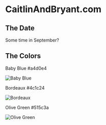# CaitlinAndBryant.com

## The Date
Some time in September?


## The Colors
Baby Blue #a4d0e4

![Baby Blue](http://via.placeholder.com/350x150/a4d0e4)

Bordeaux #4c1c24

![Bordeaux](http://via.placeholder.com/350x150/4c1c24)

Olive Green #515c3a

![Olive Green](http://via.placeholder.com/350x150/515c3a)
